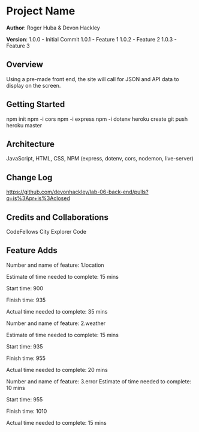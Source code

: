 # Project Name

**Author**: Roger Huba & Devon Hackley

**Version**: 
1.0.0 - Initial Commit 
1.0.1 - Feature 1
1.0.2 - Feature 2
1.0.3 - Feature 3

## Overview
Using a pre-made front end, the site will call for JSON and API data to display on the screen.

## Getting Started
npm init
npm -i cors
npm -i express
npm -i dotenv
heroku create
git push heroku master

## Architecture
JavaScript, HTML, CSS, NPM (express, dotenv, cors, nodemon, live-server)

## Change Log
https://github.com/devonhackley/lab-06-back-end/pulls?q=is%3Apr+is%3Aclosed

## Credits and Collaborations
CodeFellows City Explorer Code

## Feature Adds

Number and name of feature: 1.location

Estimate of time needed to complete: 15 mins

Start time: 900

Finish time: 935

Actual time needed to complete: 35 mins

Number and name of feature: 2.weather

Estimate of time needed to complete: 15 mins

Start time: 935

Finish time: 955

Actual time needed to complete: 20 mins


Number and name of feature: 3.error
Estimate of time needed to complete: 10 mins

Start time: 955

Finish time: 1010

Actual time needed to complete: 15 mins

